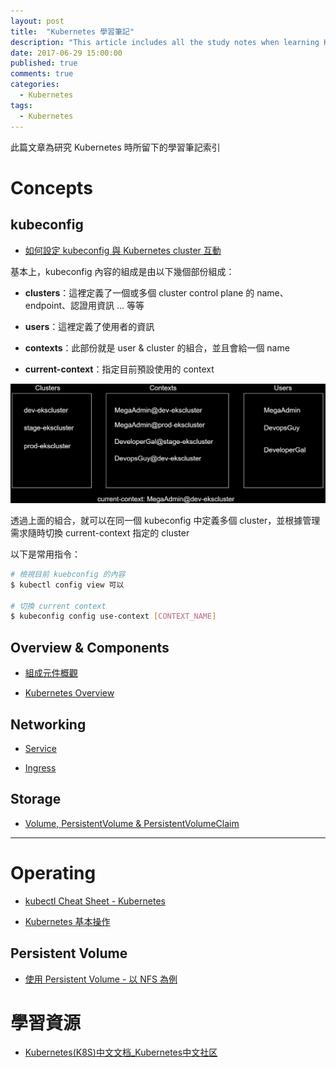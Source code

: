 ```yaml
---
layout: post
title:  "Kubernetes 學習筆記"
description: "This article includes all the study notes when learning Kubernetes"
date: 2017-06-29 15:00:00
published: true
comments: true
categories:
  - Kubernetes
tags:
  - Kubernetes
---
```


此篇文章為研究 Kubernetes 時所留下的學習筆記索引

Concepts
========

## kubeconfig

- [如何設定 kubeconfig 與 Kubernetes cluster 互動](https://github.com/godleon/learning_kubernetes/blob/master/concept/howto_configure_kubeconfig.md)

基本上，kubeconfig 內容的組成是由以下幾個部份組成：

- **clusters**：這裡定義了一個或多個 cluster control plane 的 name、endpoint、認證用資訊 ... 等等

- **users**：這裡定義了使用者的資訊

- **contexts**：此部份就是 user & cluster 的組合，並且會給一個 name

- **current-context**：指定目前預設使用的 context

![kubeconfig structure](/blog/images/kubernetes/k8s_kubeconfig-structure.png)

透過上面的組合，就可以在同一個 kubeconfig 中定義多個 cluster，並根據管理需求隨時切換 current-context 指定的 cluster

以下是常用指令：

```bash
# 檢視目前 kuebconfig 的內容
$ kubectl config view 可以

# 切換 current context
$ kubeconfig config use-context [CONTEXT_NAME]
```



## Overview & Components

- [組成元件概觀](https://github.com/godleon/learning_kubernetes/blob/master/concept/component_overview.md)

- [Kubernetes Overview](https://github.com/godleon/learning_kubernetes/blob/master/concept/overview.md)

## Networking

- [Service](https://github.com/godleon/learning_kubernetes/blob/master/concept/network/service.md)

- [Ingress](https://github.com/godleon/learning_kubernetes/blob/master/concept/network/ingress.md)

## Storage

- [Volume, PersistentVolume & PersistentVolumeClaim](https://github.com/godleon/learning_kubernetes/blob/master/concept/storage/volume.md)


-------------------------


Operating
=========

- [kubectl Cheat Sheet - Kubernetes](https://kubernetes.io/docs/reference/kubectl/cheatsheet/)

- [Kubernetes 基本操作](https://github.com/godleon/learning_kubernetes/blob/master/operation/basic.md)

## Persistent Volume

- [使用 Persistent Volume - 以 NFS 為例](https://github.com/godleon/learning_kubernetes/blob/master/operation/use_PersistentVolume_NFS.md)



學習資源
======

- [Kubernetes(K8S)中文文档_Kubernetes中文社区](http://docs.kubernetes.org.cn/)